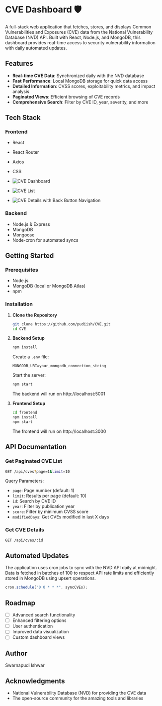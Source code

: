 # CVE Dashboard 🛡️

A full-stack web application that fetches, stores, and displays Common Vulnerabilities and Exposures (CVE) data from the National Vulnerability Database (NVD) API. Built with React, Node.js, and MongoDB, this dashboard provides real-time access to security vulnerability information with daily automated updates.

## Features

- **Real-time CVE Data**: Synchronized daily with the NVD database
- **Fast Performance**: Local MongoDB storage for quick data access
- **Detailed Information**: CVSS scores, exploitability metrics, and impact analysis
- **Paginated Views**: Efficient browsing of CVE records
- **Comprehensive Search**: Filter by CVE ID, year, severity, and more

## Tech Stack

### Frontend
- React
- React Router
- Axios
- CSS 

- ![CVE Dashboard](https://drive.google.com/uc?export=view&id=1f8Yv8_OzAy5QHDbbE8kwzn4K3EBXVefR)
- ![CVE List](https://drive.google.com/file/d/186Hc1pwYz-Lo0XcZaoCgrUbKMmDTbPM7/view?usp=sharing)
- ![CVE Details with Back Button Navigation](https://drive.google.com/file/d/1W74_p6c_SpCCL6lU-JzMItw5FMTsvzQi/view?usp=sharing)
### Backend
- Node.js & Express
- MongoDB
- Mongoose
- Node-cron for automated syncs

## Getting Started

### Prerequisites
- Node.js
- MongoDB (local or MongoDB Atlas)
- npm

### Installation

1. **Clone the Repository**
   ```bash
   git clone https://github.com/pudiish/CVE.git
   cd CVE
   ```

2. **Backend Setup**
   ```bash
   npm install
   ```
   
   Create a `.env` file:
   ```
   MONGODB_URI=your_mongodb_connection_string
   ```
   
   Start the server:
   ```bash
   npm start
   ```
   The backend will run on http://localhost:5001

3. **Frontend Setup**
   ```bash
   cd frontend
   npm install
   npm start
   ```
   The frontend will run on http://localhost:3000

## API Documentation

### Get Paginated CVE List
```bash
GET /api/cves?page=1&limit=10
```
Query Parameters:
- `page`: Page number (default: 1)
- `limit`: Results per page (default: 10)
- `id`: Search by CVE ID
- `year`: Filter by publication year
- `score`: Filter by minimum CVSS score
- `modifiedDays`: Get CVEs modified in last X days

### Get CVE Details
```bash
GET /api/cves/:id
```

## Automated Updates

The application uses cron jobs to sync with the NVD API daily at midnight. Data is fetched in batches of 100 to respect API rate limits and efficiently stored in MongoDB using upsert operations.

```javascript
cron.schedule("0 0 * * *", syncCVEs);
```

## Roadmap

- [ ] Advanced search functionality
- [ ] Enhanced filtering options
- [ ] User authentication
- [ ] Improved data visualization
- [ ] Custom dashboard views

## Author

Swarnapudi Ishwar

## Acknowledgments

- National Vulnerability Database (NVD) for providing the CVE data
- The open-source community for the amazing tools and libraries

